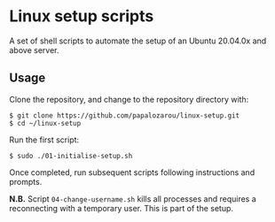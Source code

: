 # Linux setup scripts

A set of shell scripts to automate the setup of an Ubuntu 20.04.0x and above server.

## Usage

Clone the repository, and change to the repository directory with:

```
$ git clone https://github.com/papalozarou/linux-setup.git
$ cd ~/linux-setup
```

Run the first script:

```
$ sudo ./01-initialise-setup.sh
```

Once completed, run subsequent scripts following instructions and prompts.

**N.B.**
Script `04-change-username.sh` kills all processes and requires a reconnecting with a temporary user. This is part of the setup.
